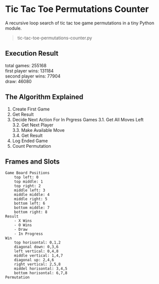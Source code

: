 # Tic Tac Toe Permutations Counter
A recursive loop search of tic tac toe game permutations in a tiny Python module.
> tic-tac-toe-permutations-counter.py

Execution Result
----------------
total games: 255168<br />
first player wins: 131184<br />
second player wins: 77904<br />
draw: 46080

The Algorithm Explained
-----------------------
1. Create First Game
2. Get Result
3. Decide Next Action For In Prgress Games
    3.1. Get All Moves Left<br />
    3.2. Get Next Player<br />
    3.3. Make Available Move<br />
    3.4. Get Result<br />
4. Log Ended Game
5. Count Permutation

Frames and Slots
----------------
```
Game Board Positions
    top left: 0
    top middle: 1
    top right: 2
    middle left: 3
    middle middle: 4
    middle right: 5
    bottom left: 6
    bottom middle: 7
    bottom right: 8
Result
    - X Wins
    - O Wins
    - Draw
    - In Progress
Win
    top horisontal: 0,1,2
    diagonal down: 0,3,6
    left vertical: 0,4,8
    middle vertical: 1,4,7
    diagonal up: 2,4,6
    right vertical: 2,5,8
    middel horisontal: 3,4,5
    bottom horisontal: 6,7,8
Permutation
```
